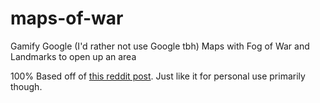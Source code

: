 # maps-of-war
Gamify Google (I'd rather not use Google tbh) Maps with Fog of War and Landmarks to open up an area


100% Based off of [this reddit post](https://www.reddit.com/r/memes/comments/112uhqf/mysterious_lands/).
Just like it for personal use primarily though.
